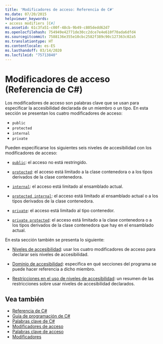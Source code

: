 ```yaml
---
title: 'Modificadores de acceso: Referencia de C#'
ms.date: 07/20/2015
helpviewer_keywords:
- access modifiers [C#]
ms.assetid: 61c3fa51-c00f-48cb-9b49-c805dedd62d7
ms.openlocfilehash: 754949e42771de30cc2dce7e4e610f70ada6dfd4
ms.sourcegitcommit: 7588136e355e10cbc2582f389c90c127363c02a5
ms.translationtype: HT
ms.contentlocale: es-ES
ms.lasthandoff: 03/14/2020
ms.locfileid: "75713840"
---
```

# <a name="access-modifiers-c-reference"></a>Modificadores de acceso (Referencia de C#)
Los modificadores de acceso son palabras clave que se usan para especificar la accesibilidad declarada de un miembro o un tipo. En esta sección se presentan los cuatro modificadores de acceso:  
  
- `public`
- `protected`
- `internal`
- `private`
  
 Pueden especificarse los siguientes seis niveles de accesibilidad con los modificadores de acceso:  
  
- [`public`](public.md): el acceso no está restringido.  
  
- [`protected`](protected.md): el acceso está limitado a la clase contenedora o a los tipos derivados de la clase contenedora.  
  
- [`internal`](internal.md): el acceso está limitado al ensamblado actual.  
  
- [`protected internal`](protected-internal.md): el acceso está limitado al ensamblado actual o a los tipos derivados de la clase contenedora.  
  
- [`private`](private.md): el acceso está limitado al tipo contenedor.  

- [`private protected`](private-protected.md): el acceso está limitado a la clase contenedora o a los tipos derivados de la clase contenedora que hay en el ensamblado actual.  
  
 En esta sección también se presenta lo siguiente:  
  
- [Niveles de accesibilidad](./accessibility-levels.md): usar los cuatro modificadores de acceso para declarar seis niveles de accesibilidad.  
  
- [Dominio de accesibilidad](./accessibility-domain.md): especifica en qué secciones del programa se puede hacer referencia a dicho miembro.  
  
- [Restricciones en el uso de niveles de accesibilidad](./restrictions-on-using-accessibility-levels.md): un resumen de las restricciones sobre usar niveles de accesibilidad declarados.  
  
## <a name="see-also"></a>Vea también

- [Referencia de C#](../index.md)
- [Guía de programación de C#](../../programming-guide/index.md)
- [Palabras clave de C#](./index.md)
- [Modificadores de acceso](../../programming-guide/classes-and-structs/access-modifiers.md)
- [Palabras clave de acceso](base.md)
- [Modificadores](index.md)
